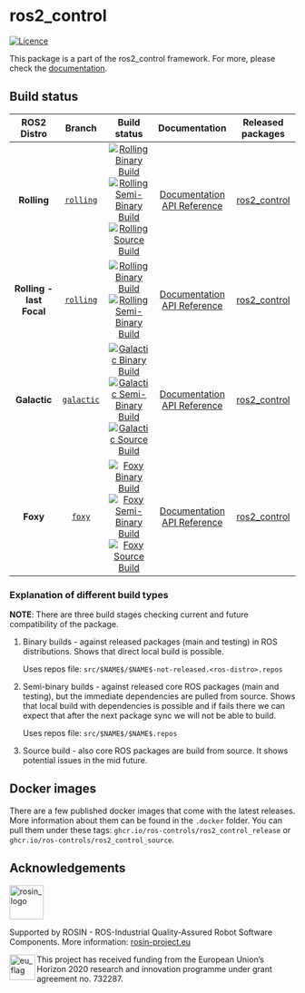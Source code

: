 # ros2_control

[![Licence](https://img.shields.io/badge/License-Apache%202.0-blue.svg)](https://opensource.org/licenses/Apache-2.0)

This package is a part of the ros2_control framework.
For more, please check the [documentation](https://ros-controls.github.io/control.ros.org/).


## Build status

ROS2 Distro | Branch | Build status | Documentation | Released packages
:---------: | :----: | :----------: | :-----------: | :---------------:
**Rolling** | [`rolling`](https://github.com/ros-controls/ros2_control/tree/rolling) | [![Rolling Binary Build](https://github.com/ros-controls/ros2_control/actions/workflows/rolling-binary-build.yml/badge.svg?branch=master)](https://github.com/ros-controls/ros2_control/actions/workflows/rolling-binary-build.yml?branch=master) <br /> [![Rolling Semi-Binary Build](https://github.com/ros-controls/ros2_control/actions/workflows/rolling-semi-binary-build.yml/badge.svg?branch=master)](https://github.com/ros-controls/ros2_control/actions/workflows/rolling-semi-binary-build.yml?branch=master) <br /> [![Rolling Source Build](https://github.com/ros-controls/ros2_control/actions/workflows/rolling-source-build.yml/badge.svg?branch=master)](https://github.com/ros-controls/ros2_control/actions/workflows/rolling-source-build.yml?branch=master) | [Documentation](https://control.ros.org) <br /> [API Reference](https://control.ros.org/rolling/api/) | [ros2_control](https://index.ros.org/p/ros2_control/#rolling)
**Rolling - last Focal** | [`rolling`](https://github.com/ros-controls/ros2_control/tree/rolling) | [![Rolling Binary Build](https://github.com/ros-controls/ros2_control/actions/workflows/rolling-binary-build-last-focal.yml/badge.svg?branch=master)](https://github.com/ros-controls/ros2_control/actions/workflows/rolling-binary-build-last-focal.yml?branch=master) <br /> [![Rolling Semi-Binary Build](https://github.com/ros-controls/ros2_control/actions/workflows/rolling-semi-binary-build-last-focal.yml/badge.svg?branch=master)](https://github.com/ros-controls/ros2_control/actions/workflows/rolling-semi-binary-build-last-focal.yml?branch=master) | [Documentation](https://control.ros.org) <br /> [API Reference](https://control.ros.org/rolling/api/) | [ros2_control](https://index.ros.org/p/ros2_control/#rolling)
**Galactic** | [`galactic`](https://github.com/ros-controls/ros2_control/tree/galactic) | [![Galactic Binary Build](https://github.com/ros-controls/ros2_control/actions/workflows/galactic-binary-build.yml/badge.svg?branch=galactic)](https://github.com/ros-controls/ros2_control/actions/workflows/galactic-binary-build.yml?branch=galactic) <br /> [![Galactic Semi-Binary Build](https://github.com/ros-controls/ros2_control/actions/workflows/galactic-semi-binary-build.yml/badge.svg?branch=galactic)](https://github.com/ros-controls/ros2_control/actions/workflows/galactic-semi-binary-build.yml?branch=galactic) <br /> [![Galactic Source Build](https://github.com/ros-controls/ros2_control/actions/workflows/galactic-source-build.yml/badge.svg?branch=galactic)](https://github.com/ros-controls/ros2_control/actions/workflows/galactic-source-build.yml?branch=galactic) | [Documentation](https://control.ros.org) <br /> [API Reference](https://control.ros.org/rolling/api/) | [ros2_control](https://index.ros.org/p/ros2_control/#galactic)
**Foxy** | [`foxy`](https://github.com/ros-controls/ros2_control/tree/foxy) | [![Foxy Binary Build](https://github.com/ros-controls/ros2_control/actions/workflows/foxy-binary-build.yml/badge.svg?branch=foxy)](https://github.com/ros-controls/ros2_control/actions/workflows/foxy-binary-build.yml?branch=foxy) <br /> [![Foxy Semi-Binary Build](https://github.com/ros-controls/ros2_control/actions/workflows/foxy-semi-binary-build.yml/badge.svg?branch=foxy)](https://github.com/ros-controls/ros2_control/actions/workflows/foxy-semi-binary-build.yml?branch=foxy) <br /> [![Foxy Source Build](https://github.com/ros-controls/ros2_control/actions/workflows/foxy-source-build.yml/badge.svg?branch=foxy)](https://github.com/ros-controls/ros2_control/actions/workflows/foxy-source-build.yml?branch=foxy) | [Documentation](https://control.ros.org) <br /> [API Reference](https://control.ros.org/rolling/api/) | [ros2_control](https://index.ros.org/p/ros2_control/#foxy)

### Explanation of different build types

**NOTE**: There are three build stages checking current and future compatibility of the package.

1. Binary builds - against released packages (main and testing) in ROS distributions. Shows that direct local build is possible.

   Uses repos file: `src/$NAME$/$NAME$-not-released.<ros-distro>.repos`

1. Semi-binary builds - against released core ROS packages (main and testing), but the immediate dependencies are pulled from source.
   Shows that local build with dependencies is possible and if fails there we can expect that after the next package sync we will not be able to build.

   Uses repos file: `src/$NAME$/$NAME$.repos`

1. Source build - also core ROS packages are build from source. It shows potential issues in the mid future.



## Docker images
There are a few published docker images that come with the latest releases. More information about them can be found in the `.docker` folder. You can pull them under these tags: `ghcr.io/ros-controls/ros2_control_release` or `ghcr.io/ros-controls/ros2_control_source`.

## Acknowledgements

<a href="http://rosin-project.eu">
  <img src="http://rosin-project.eu/wp-content/uploads/rosin_ack_logo_wide.png"
       alt="rosin_logo" height="60" >
</a>

Supported by ROSIN - ROS-Industrial Quality-Assured Robot Software Components.
More information: <a href="http://rosin-project.eu">rosin-project.eu</a>

<img src="http://rosin-project.eu/wp-content/uploads/rosin_eu_flag.jpg"
     alt="eu_flag" height="45" align="left" >

This project has received funding from the European Union’s Horizon 2020
research and innovation programme under grant agreement no. 732287.
